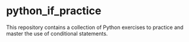 # python_if_practice
This repository contains a collection of Python exercises to practice and master the use of conditional statements.
